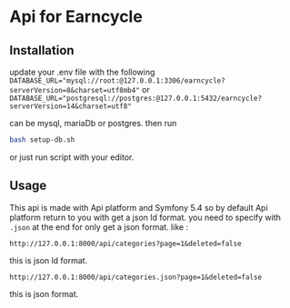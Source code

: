 # Api for Earncycle

## Installation
update your .env file with the following
`DATABASE_URL="mysql://root:@127.0.0.1:3306/earncycle?serverVersion=8&charset=utf8mb4"`
or
`DATABASE_URL="postgresql://postgres:@127.0.0.1:5432/earncycle?serverVersion=14&charset=utf8"`

can be mysql, mariaDb or postgres.
then run

```bash
bash setup-db.sh
```
or just run script with your editor.

## Usage

This api is made with Api platform and Symfony 5.4
so by default Api platform return to you with get a json ld format.
you need to specify with `.json` at the end for only get a json format.
like :
```
http://127.0.0.1:8000/api/categories?page=1&deleted=false
```
this is json ld format. 
```
http://127.0.0.1:8000/api/categories.json?page=1&deleted=false
```
this is json format.
